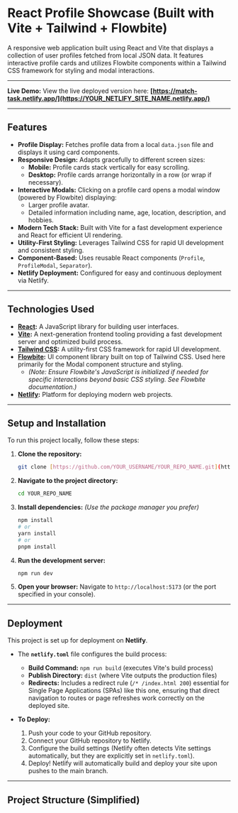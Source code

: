 # React Profile Showcase (Built with Vite + Tailwind + Flowbite)

A responsive web application built using React and Vite that displays a collection of user profiles fetched from local JSON data. It features interactive profile cards and utilizes Flowbite components within a Tailwind CSS framework for styling and modal interactions.

---

**Live Demo:**
View the live deployed version here: **[https://match-task.netlify.app/](https://YOUR_NETLIFY_SITE_NAME.netlify.app/)**

---

## Features

* **Profile Display:** Fetches profile data from a local `data.json` file and displays it using card components.
* **Responsive Design:** Adapts gracefully to different screen sizes:
    * **Mobile:** Profile cards stack vertically for easy scrolling.
    * **Desktop:** Profile cards arrange horizontally in a row (or wrap if necessary).
* **Interactive Modals:** Clicking on a profile card opens a modal window (powered by Flowbite) displaying:
    * Larger profile avatar.
    * Detailed information including name, age, location, description, and hobbies.
* **Modern Tech Stack:** Built with Vite for a fast development experience and React for efficient UI rendering.
* **Utility-First Styling:** Leverages Tailwind CSS for rapid UI development and consistent styling.
* **Component-Based:** Uses reusable React components (`Profile`, `ProfileModal`, `Separator`).
* **Netlify Deployment:** Configured for easy and continuous deployment via Netlify.

---

## Technologies Used

* **[React](https://reactjs.org/):** A JavaScript library for building user interfaces.
* **[Vite](https://vitejs.dev/):** A next-generation frontend tooling providing a fast development server and optimized build process.
* **[Tailwind CSS](https://tailwindcss.com/):** A utility-first CSS framework for rapid UI development.
* **[Flowbite](https://flowbite.com/):** UI component library built on top of Tailwind CSS. Used here primarily for the Modal component structure and styling.
    * _(Note: Ensure Flowbite's JavaScript is initialized if needed for specific interactions beyond basic CSS styling. See Flowbite documentation.)_
* **[Netlify](https://www.netlify.com/):** Platform for deploying modern web projects.

---

## Setup and Installation

To run this project locally, follow these steps:

1.  **Clone the repository:**
    ```bash
    git clone [https://github.com/YOUR_USERNAME/YOUR_REPO_NAME.git](https://github.com/neera500/match-task.git)
    ```
2.  **Navigate to the project directory:**
    ```bash
    cd YOUR_REPO_NAME
    ```
3.  **Install dependencies:**
    *(Use the package manager you prefer)*
    ```bash
    npm install
    # or
    yarn install
    # or
    pnpm install
    ```
4.  **Run the development server:**
    ```bash
    npm run dev
    ```
5.  **Open your browser:**
    Navigate to `http://localhost:5173` (or the port specified in your console).

---

## Deployment

This project is set up for deployment on **Netlify**.

* The **`netlify.toml`** file configures the build process:
    * **Build Command:** `npm run build` (executes Vite's build process)
    * **Publish Directory:** `dist` (where Vite outputs the production files)
    * **Redirects:** Includes a redirect rule (`/* /index.html 200`) essential for Single Page Applications (SPAs) like this one, ensuring that direct navigation to routes or page refreshes work correctly on the deployed site.

* **To Deploy:**
    1.  Push your code to your GitHub repository.
    2.  Connect your GitHub repository to Netlify.
    3.  Configure the build settings (Netlify often detects Vite settings automatically, but they are explicitly set in `netlify.toml`).
    4.  Deploy! Netlify will automatically build and deploy your site upon pushes to the main branch.

---

## Project Structure (Simplified)